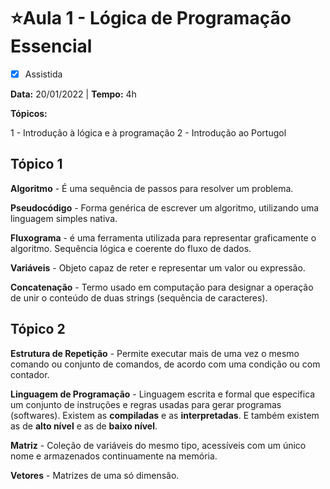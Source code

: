 # ⭐Aula 1 - Lógica de Programação Essencial

- [x] Assistida

**Data:** 20/01/2022 | **Tempo:** 4h 

**Tópicos:**

1 - Introdução à lógica e à programação
2 - Introdução ao Portugol



## Tópico 1

**Algoritmo** - É uma sequência de passos para resolver um problema. 

**Pseudocódigo** - Forma genérica de escrever um algoritmo, utilizando uma linguagem simples nativa.

**Fluxograma** - é uma ferramenta utilizada para representar graficamente o algoritmo. Sequência lógica e coerente do fluxo de dados.

**Variáveis** - Objeto capaz de reter e representar um valor ou expressão. 

**Concatenação** - Termo usado em computação para designar a operação de unir o conteúdo de duas strings (sequência de caracteres).



## Tópico 2

**Estrutura de Repetição** - Permite executar mais de uma vez o mesmo comando ou conjunto de comandos, de acordo com uma condição ou com contador. 

**Linguagem de Programação** - Linguagem escrita e formal que especifica um conjunto de instruções e regras usadas para gerar programas (softwares). Existem as **compiladas** e as **interpretadas**. E também existem as de **alto nível** e as de **baixo nível**. 

**Matriz** - Coleção de variáveis do mesmo tipo, acessíveis com um único nome e armazenados continuamente na memória. 

**Vetores** - Matrizes de uma só dimensão.